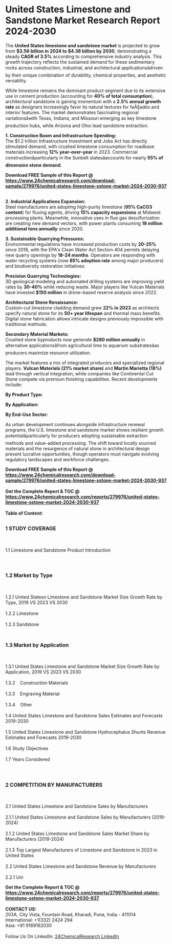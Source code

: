 <h1>United States Limestone and Sandstone Market Research Report 2024-2030</h1><p>The <strong>United States limestone and sandstone market</strong> is projected to grow from <strong>$3.56 billion in 2024 to $4.38 billion by 2030</strong>, demonstrating a steady <strong>CAGR of 3.5%</strong> according to comprehensive industry analysis. This growth trajectory reflects the sustained demand for these sedimentary rocks across construction, industrial, and architectural applicationsâdriven by their unique combination of durability, chemical properties, and aesthetic versatility.</p><p>While limestone remains the dominant product segment due to its extensive use in cement production (accounting for <strong>40% of total consumption</strong>), architectural sandstone is gaining momentum with a <strong>2.5% annual growth rate</strong> as designers increasingly favor its natural textures for faÃ§ades and interior features. The market demonstrates fascinating regional variationsâwith Texas, Indiana, and Missouri emerging as key limestone production hubs, while Arizona and Ohio lead sandstone extraction.</p><p><strong>1. Construction Boom and Infrastructure Spending:</strong><br>
The $1.2 trillion Infrastructure Investment and Jobs Act has directly stimulated demand, with crushed limestone consumption for roadbase materials increasing <strong>12% year-over-year</strong> in 2023. Commercial constructionâparticularly in the Sunbelt statesâaccounts for nearly <strong>55% of dimension stone demand</strong>.</p><div><b>Download FREE Sample of this Report @ 
            <a href="https://www.24chemicalresearch.com/download-sample/279976/united-states-limestone-sstone-market-2024-2030-937">
            https://www.24chemicalresearch.com/download-sample/279976/united-states-limestone-sstone-market-2024-2030-937</a></b></div><br><p><strong>2. Industrial Applications Expansion:</strong><br>
Steel manufacturers are adopting high-purity limestone (<strong>95% CaCO3 content</strong>) for fluxing agents, driving <strong>15% capacity expansions</strong> at Midwest processing plants. Meanwhile, innovative uses in flue gas desulfurization are creating new demand vectors, with power plants consuming <strong>18 million additional tons annually</strong> since 2020.</p><p><strong>3. Sustainable Quarrying Pressures:</strong><br>
Environmental regulations have increased production costs by <strong>20-25%</strong> since 2018, with the EPA's Clean Water Act Section 404 permits delaying new quarry openings by <strong>18-24 months</strong>. Operators are responding with water recycling systems (now <strong>85% adoption rate</strong> among major producers) and biodiversity restoration initiatives.</p><p><strong>Precision Quarrying Technologies:</strong><br>
3D geological modeling and automated drilling systems are improving yield rates by <strong>30-40%</strong> while reducing waste. Major players like Vulcan Materials have invested <strong>$150 million</strong> in drone-based reserve analysis since 2022.</p><p><strong>Architectural Stone Renaissance:</strong><br>
Custom-cut limestone cladding demand grew <strong>22% in 2023</strong> as architects specify natural stone for its <strong>50+ year lifespan</strong> and thermal mass benefits. Digital stone fabrication allows intricate designs previously impossible with traditional methods.</p><p><strong>Secondary Material Markets:</strong><br>
Crushed stone byproducts now generate <strong>$280 million annually</strong> in alternative applicationsâfrom agricultural lime to aquarium substratesâas producers maximize resource utilization.</p><p>The market features a mix of integrated producers and specialized regional players. <strong>Vulcan Materials (21% market share)</strong> and <strong>Martin Marietta (18%)</strong> lead through vertical integration, while companies like Continental Cut Stone compete via premium finishing capabilities. Recent developments include:</p><p><strong>By Product Type:</strong></p><p><strong>By Application:</strong></p><p><strong>By End-Use Sector:</strong></p><p>As urban development continues alongside infrastructure renewal programs, the U.S. limestone and sandstone market shows resilient growth potentialâparticularly for producers adopting sustainable extraction methods and value-added processing. The shift toward locally sourced materials and the resurgence of natural stone in architectural design present lucrative opportunities, though operators must navigate evolving regulatory landscapes and workforce challenges.</p><div><b>Download FREE Sample of this Report @ 
            <a href="https://www.24chemicalresearch.com/download-sample/279976/united-states-limestone-sstone-market-2024-2030-937">
            https://www.24chemicalresearch.com/download-sample/279976/united-states-limestone-sstone-market-2024-2030-937</a></b></div><br><div><b>Get the Complete Report & TOC @ 
            <a href="https://www.24chemicalresearch.com/reports/279976/united-states-limestone-sstone-market-2024-2030-937">
            https://www.24chemicalresearch.com/reports/279976/united-states-limestone-sstone-market-2024-2030-937</a></b></div><br>
            <b>Table of Content:</b><p><h2><span style="font-size:16px"><strong>1 STUDY COVERAGE</strong></span></h2><br />
<p>1.1 Limestone and Sandstone Product Introduction</p><br />
<h2><span style="font-size:16px"><strong>1.2 Market by Type</strong></span></h2><br />
<p>1.2.1 United Statesn Limestone and Sandstone Market Size Growth Rate by Type, 2019 VS 2023 VS 2030<br /><br />
1.2.2 Limestone&nbsp;&nbsp; &nbsp;<br /><br />
1.2.3 Sandstone<br /><br />
<h2><span style="font-size:16px"><strong>1.3 Market by Application</strong></span></h2><br />
<p>1.3.1 United States Limestone and Sandstone Market Size Growth Rate by Application, 2019 VS 2023 VS 2030<br /><br />
1.3.2&nbsp;&nbsp; &nbsp;Construction Materials<br /><br />
1.3.3&nbsp;&nbsp; &nbsp;Engraving Material<br /><br />
1.3.4&nbsp;&nbsp; &nbsp;Other<br /><br />
1.4 United States Limestone and Sandstone Sales Estimates and Forecasts 2019-2030<br /><br />
1.5 United States Limestone and Sandstone Hydrocephalus Shunts Revenue Estimates and Forecasts 2019-2030<br /><br />
1.6 Study Objectives<br /><br />
1.7 Years Considered</p><br />
<h2><span style="font-size:16px"><strong>2 COMPETITION BY MANUFACTURERS</strong></span></h2><br />
<p>2.1 United States Limestone and Sandstone Sales by Manufacturers<br /><br />
2.1.1 United States Limestone and Sandstone Sales by Manufacturers (2019-2024)<br /><br />
2.1.2 United States Limestone and Sandstone Sales Market Share by Manufacturers (2019-2024)<br /><br />
2.1.3 Top Largest Manufacturers of Limestone and Sandstone in 2023 in United States<br /><br />
2.2 United States Limestone and Sandstone Revenue by Manufacturers<br /><br />
2.2.1 Uni</p><div><b>Get the Complete Report & TOC @ 
            <a href="https://www.24chemicalresearch.com/reports/279976/united-states-limestone-sstone-market-2024-2030-937">
            https://www.24chemicalresearch.com/reports/279976/united-states-limestone-sstone-market-2024-2030-937</a></b></div><br><b>CONTACT US:</b><br>
            203A, City Vista, Fountain Road, Kharadi, Pune, India - 411014<br>
            International: +1(332) 2424 294<br>
            Asia: +91 9169162030 <br><br>
            Follow Us On LinkedIn: <a href="https://www.linkedin.com/company/24chemicalresearch/">24ChemicalResearch LinkedIn</a>